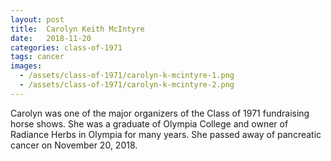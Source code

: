 ```yaml
---
layout: post
title:  Carolyn Keith McIntyre
date:   2018-11-20
categories: class-of-1971
tags: cancer
images:
  - /assets/class-of-1971/carolyn-k-mcintyre-1.png
  - /assets/class-of-1971/carolyn-k-mcintyre-2.png
---
```

Carolyn was one of the major organizers of the Class of 1971 fundraising horse shows. She was a graduate of Olympia College and owner of Radiance Herbs in Olympia for many years. She passed away of pancreatic cancer on November 20, 2018.
